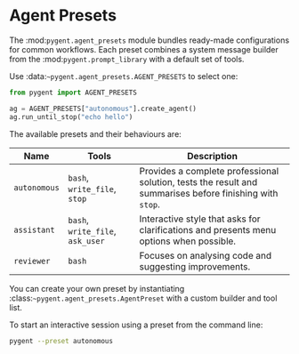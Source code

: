 # Agent Presets

The :mod:`pygent.agent_presets` module bundles ready-made configurations for common
workflows. Each preset combines a system message builder from the
:mod:`pygent.prompt_library` with a default set of tools.

Use :data:`~pygent.agent_presets.AGENT_PRESETS` to select one:

```python
from pygent import AGENT_PRESETS

ag = AGENT_PRESETS["autonomous"].create_agent()
ag.run_until_stop("echo hello")
```

The available presets and their behaviours are:

| Name | Tools | Description |
| --- | --- | --- |
| ``autonomous`` | ``bash``, ``write_file``, ``stop`` | Provides a complete professional solution, tests the result and summarises before finishing with ``stop``. |
| ``assistant`` | ``bash``, ``write_file``, ``ask_user`` | Interactive style that asks for clarifications and presents menu options when possible. |
| ``reviewer`` | ``bash`` | Focuses on analysing code and suggesting improvements. |

You can create your own preset by instantiating
:class:`~pygent.agent_presets.AgentPreset` with a custom builder and tool list.

To start an interactive session using a preset from the command line:

```bash
pygent --preset autonomous
```
